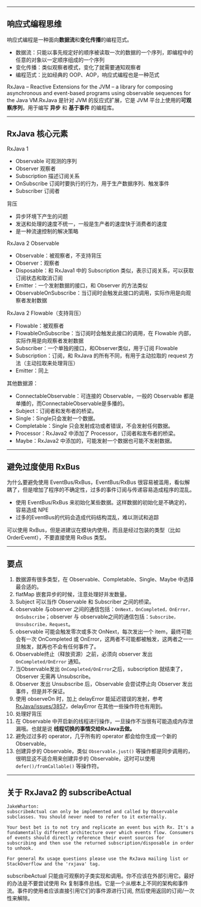 
---
## 响应式编程思维

响应式编程是一种面向**数据流**和**变化传播**的编程范式。

- 数据流：只能以事先规定好的顺序被读取一次的数据的一个序列，即编程中的任意的对象以一定顺序组成的一个序列
- 变化传播：类似观察者模式，变化了就需要通知观察者
- 编程范式：比如经典的 OOP、AOP，响应式编程也是一种范式

RxJava – Reactive Extensions for the JVM – a library for composing asynchronous and event-based programs using observable sequences for the Java VM.RxJava 是针对 JVM 的反应式扩展，它是 JVM 平台上使用的**可观察序列**，用于编写 **异步** 和 **基于事件** 的编程库。

---
##  RxJava 核心元素

RxJava 1

- Observable 可观测的序列
- Observer 观察者
- Subscription 描述订阅关系
- OnSubscribe 订阅时要执行的行为，用于生产数据序列、触发事件
- Subscriber 订阅者

背压

- 异步环境下产生的问题
- 发送和处理的速度不统一，一般是生产者的速度快于消费者的速度
- 是一种流速控制的解决策略

RxJava 2 Observable

- Observable：被观察者，不支持背压
- Observer：观察者
- Disposable：和 RxJava1 中的 Subscription 类似，表示订阅关系，可以获取订阅状态和取消订阅
- Emitter：一个发射数据的接口，和 Observer 的方法类似
- ObservableOnSubscribe：当订阅时会触发此接口的调用，实际作用是向观察者发射数据

RxJava 2 Flowable（支持背压）

- Flowable：被观察者
- FlowableOnSubscribe：当订阅时会触发此接口的调用，在 Flowable 内部，实际作用是向观察者发射数据
- Subscriber：一个单独的接口，和Observer类似，用于订阅 Flowable
- Subscription：订阅，和 RxJava 的所有不同，有用于主动拉取的 request 方法（主动拉取来处理背压）
- Emitter：同上

其他数据源：

- ConnectableObservable：可连接的 Observable，一般的 Observable 都是单播的，而ConnectableObservable是多播的。
- Subject：订阅者和发布者的桥梁。
- Single：Single只会发射一个数据。
- Completable：Single 只会发射成功或者错误，不会发射任何数据。
- Processor：RxJava2 中添加了 Processor，订阅者和发布者的桥梁。
- Maybe：RxJava2 中添加的，可能发射一个数据也可能不发射数据。

---
## 避免过度使用 RxBus

为什么要避免使用 EventBus/RxBus，EventBus/RxBus 很容易被滥用，看似解耦了，但是增加了程序的不确定性，过多的事件订阅与传递容易造成程序的混乱。

- 使用 EventBus/RxBus 来初始化某些数据。这样数据的初始化是不确定的，容易造成 NPE
- 过多的EventBus的代码会造成代码结构混乱，难以测试和追踪

可以使用 RxBus，但是进建议在模块内使用，而且是经过包装的类型（比如 OrderEvemt），不要直接使用 RxBus 类型。

---
##  要点

1. 数据源有很多类型，在 Observable、Completable、Single、Maybe 中选择最合适的。
2. flatMap 嵌套异步的时候，注意处理好并发数量。
3. Subject 可以当作 Observable 和 Subscriber 之间的桥梁。
4. observable 与observer 之间的通信包括：`OnNext，OnCompleted，OnError，OnSubscribe`；observer 与 observable之间的通信包括：`Subscribe，Unsubscribe，Request`。
5. observable 可能会触发零次或多次 OnNext，每次发出一个 item，最终可能会有一次 OnCompleted 或 OnError，这两者不可能都被触发，这两者之一一旦触发，就再也不会有任何事件了。
6. Observable终止（释放资源）之前，必须向 observer 发出 `OnCompleted/OnError` 通知。
7. 当Observable发出 `OnCompleted/OnError`之后，subscription 就结束了，Observer 无需再 Unsubscribe。
8. Observer 发出 Unsubscribe 后，Observable 会尝试停止向 Observer 发出事件，但是并不保证。
9. 使用 observeOn 时，加上 delayError 能延迟错误的发射，参考[RxJava/issues/3857](https://github.com/ReactiveX/RxJava/issues/3857)，delayError 在其他一些操作符也有用到。
10. 处理好背压
11. 在 Observable 中开启新的线程进行操作，一旦操作不当很有可能造成内存泄漏哦。也就是说 **线程切换的事情交给RxJava去做。**
12. 避免过过多的 operator，几乎所有的 operator 都会给你生成一个新的 Observable。
13. 创建异步的 Observable，类似 `Observable.just()` 等操作都是同步调用的，很明显这不适合用来创建异步的 Observable，这时可以使用 `defer()/fromCallable()` 等操作符。
 

---
## 关于 RxJava2 的 subscribeActual

```
JakeWharton: 
subscribeActual can only be implemented and called by Observable subclasses. You should never need to refer to it externally.

Your best bet is to not try and replicate an event bus with Rx. It's a fundamentally different architecture over which events flow. Consumers of events should directly reference their event sources for subscribing and then use the returned subscription/disposable in order to unhook.

For general Rx usage questions please use the RxJava mailing list or StackOverflow and the 'rxjava' tag.
```
subscribeActual 只能由可观察的子类实现和调用。你不应该在外部引用它。最好的办法是不要尝试使用 Rx 复制事件总线。它是一个从根本上不同的架构和事件流。事件的使用者应该直接引用它们的事件源进行订阅, 然后使用返回的订阅/一次性来解除。
